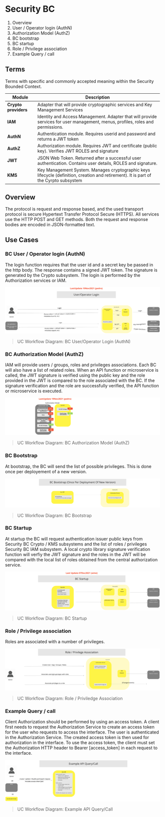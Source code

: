 # Security BC

1. Overview
2. User / Operator login (AuthN)
3. Authorization Model (AuthZ)
4. BC bootstrap
5. BC startup
6. Role / Privilege association
7. Example Query / call

## Terms

Terms with specific and commonly accepted meaning within the Security Bounded Context.

| Module | Description |
|---|---|
| **Crypto providers** | Adapter that will provide cryptographic services and Key Management Services |
| **IAM** | Identity and Access Management. Adapter that will provide services for user management, menus, profiles, roles and permissions.  |
| **AuthN** | Authentication module. Requires userid and password and returns a JWT token  |
| **AuthZ** | Authorization module. Requires JWT and certificate (public key). Verifies JWT ROLES and signature  |
| **JWT** | JSON Web Token. Returned after a successful user authentication. Contains user details, ROLES and signature.   |
| **KMS** | Key Management System. Manages cryptographic keys lifecycle (definition, creation and retirement). It is part of the Cyrpto subsystem |

## Overview

The protocol is request and response based, and the used transport protocol is secure Hypertext Transfer Protocol Secure (HTTPS). All services use the HTTP POST and GET methods. Both the request and response bodies are encoded in JSON-formatted text.

## Use Cases

### BC User / Operator login (AuthN)

The login function requires that the user id and a secret key be passed in the http body. The response contains a signed JWT token. The signature is generated by the Crypto subsystem. The login is performed by the Authorization services or IAM.

![Use Case - BC User / Operator Login (AuthN)](./assets/ML2RA_SecAuth-ucUserOpsLogin(AuthN)_Apr22_1834.png)
> UC Workflow Diagram: BC User/Operator Login (AuthN)

### BC Authorization Model (AuthZ)

IAM will provide users / groups, roles and privileges associations. Each BC will also have a list of related roles. When an API function or microservice
is called, the JWT signature is verified using the public key and the role provided in the JWT is compared to the role associated with the BC. If the signature verification and the role are successfully verified, the API function or microservice is executed.

![Use Case - BC Authorization Model (AuthZ)](./assets/ML2RA_SecAuth-ucAuthModel_Apr22_1834.png)
> UC Workflow Diagram: BC Authorization Model (AuthZ)

### BC Bootstrap

At bootstrap, the BC will send the list of possible privileges. This is done once per deployement of a new version.

![Use Case - BC Bootstrap](./assets/ML2RA_SecAuth-ucBcBootstrap-OncePerNewVer_Apr22_1834.png)
> UC Workflow Diagram: BC Bootstrap

### BC Startup

At startup the BC will request authentication issuer public keys from Security BC Crypto / KMS subsystems and the list of roles / privileges Security BC IAM subsystem. A local crypto library signature verification function will verfiy the JWT signature and the roles in the JWT will be compared with the local list of roles obtained from the central authorization service.

![Use Case - BC Startup](./assets/ML2RA_SecAuth-ucBcStartup_Apr22_1834.png)
> UC Workflow Diagram: BC Startup

### Role / Privilege association

Roles are associated with a number of privileges.

![Use Case - BC Startup](./assets/ML2RA_SecAuth-ucRolePriviledgeAssoc_Apr22_1834.png)
> UC Workflow Diagram: Role / Priviledge Association

### Example Query / call

Client Authorization should be performed by using an access token. A client first needs to request the Authorization Service to create an access token for the user who requests to access the interface. The user is authenticated in the Authorization Service. The created access token is then used for authorization in the interface.
To use the access token, the client must set the Authorization HTTP header to Bearer [access_token] in each request to the interface.

![Use Case - Example API Query/Call](./assets/ML2RA_SecAuth-ucExampleApiQueryCall_Apr22_1834.png)
> UC Workflow Diagram: Example API Query/Call

<!-- Footnotes themselves at the bottom. -->
<!--## Notes

[^1]: Common Interfaces: [Mojaloop Common Interface List](../../commonInterfaces.md)
-->